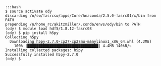 
    :::bash
    $ source activate ody
    discarding /n/sw/fasrcsw/apps/Core/Anaconda/2.5.0-fasrc01/x/bin from PATH
    prepending /n/home_rc/akitzmiller/.conda/envs/ody/bin to PATH
    (ody) $ module load hdf5/1.8.12-fasrc08
    (ody) $ pip install h5py
    Collecting h5py
      Downloading h5py-2.7.0-cp27-cp27mu-manylinux1_x86_64.whl (4.3MB)
        100% |████████████████████████████████| 4.4MB 140kB/s 
    Installing collected packages: h5py
    Successfully installed h5py-2.7.0
    (ody) $ 
